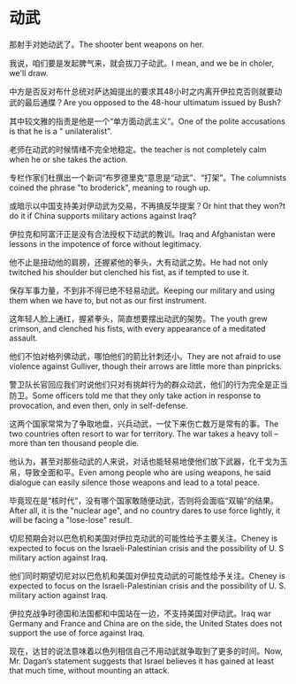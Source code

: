 # 动武

<p><span class="chinese">那射手对她动武了。</span><span class="english">The shooter bent weapons on her.</span></p>

<p><span class="chinese">我说，咱们要是发起脾气来，就会拔刀子动武。</span><span class="english">I mean, and we be in choler, we'll draw.</span></p>

<p><span class="chinese">中方是否反对布什总统对萨达姆提出的要求其48小时之内离开伊拉克否则就要动武的最后通牒？</span><span class="english">Are you opposed to the 48-hour ultimatum issued by Bush?</span></p>

<p><span class="chinese">其中较文雅的指责是他是一个“单方面动武主义”。</span><span class="english">One of the polite accusations is that he is a " unilateralist".</span></p>

<p><span class="chinese">老师在动武的时候情绪不完全地稳定。</span><span class="english">the teacher is not completely calm when he or she takes the action.</span></p>

<p><span class="chinese">专栏作家们杜撰出一个新词“布罗德里克”意思是“动武”、“打架”。</span><span class="english">The columnists coined the phrase "to broderick", meaning to rough up.</span></p>

<p><span class="chinese">或暗示以中国支持美对伊动武为交易，不再搞反华提案？</span><span class="english">Or hint that they won?t do it if China supports military actions against Iraq?</span></p>

<p><span class="chinese">伊拉克和阿富汗正是没有合法授权下动武的教训。</span><span class="english">Iraq and Afghanistan were lessons in the impotence of force without legitimacy.</span></p>

<p><span class="chinese">他不止是扭动他的肩膀，还握紧他的拳头，大有动武之势。</span><span class="english">He had not only twitched his shoulder but clenched his fist, as if tempted to use it.</span></p>

<p><span class="chinese">保存军事力量，不到非不得已绝不轻易动武。</span><span class="english">Keeping our military and using them when we have to, but not as our first instrument.</span></p>

<p><span class="chinese">这年轻人脸上通红，握紧拳头，简直想要摆出动武的架势。</span><span class="english">The youth grew crimson, and clenched his fists, with every appearance of a meditated assault.</span></p>

<p><span class="chinese">他们不怕对格列佛动武，哪怕他们的箭比针刺还小。</span><span class="english">They are not afraid to use violence against Gulliver, though their arrows are little more than pinpricks.</span></p>

<p><span class="chinese">警卫队长官回应我们时说他们只对有挑衅行为的群众动武，他们的行为完全是正当防卫。</span><span class="english">Some officers told me that they only take action in response to provocation, and even then, only in self-defense.</span></p>

<p><span class="chinese">这两个国家常常为了争取地盘，兴兵动武，一仗下来伤亡数万是常有的事。</span><span class="english">The two countries often resort to war for territory. The war takes a heavy toll – more than ten thousand people die.</span></p>

<p><span class="chinese">他认为，甚至对那些动武的人来说，对话也能轻易地使他们放下武器，化干戈为玉帛，导致全面和平。</span><span class="english">Even among people who are using weapons, he said dialogue can easily silence those weapons and lead to a total peace.</span></p>

<p><span class="chinese">毕竟现在是“核时代”，没有哪个国家敢随便动武，否则将会面临“双输”的结果。</span><span class="english">After all, it is the "nuclear age", and no country dares to use force lightly, it will be facing a "lose-lose" result.</span></p>

<p><span class="chinese">切尼预期会对以巴危机和美国对伊拉克动武的可能性给予主要关注。</span><span class="english">Cheney is expected to focus on the Israeli-Palestinian crisis and the possibility of U. S military action against Iraq.</span></p>

<p><span class="chinese">他们同时期望切尼对以巴危机和美国对伊拉克动武的可能性给予关注。</span><span class="english">Cheney is expected to focus on the Israeli-Palestinian crisis and the possibility of U. S. military action against Iraq.</span></p>

<p><span class="chinese">伊拉克战争时德国和法国都和中国站在一边，不支持美国对伊动武。</span><span class="english">Iraq war Germany and France and China are on the side, the United States does not support the use of force against Iraq.</span></p>

<p><span class="chinese">现在，达甘的说法意味着以色列相信自己不用动武就争取到了更多的时间。</span><span class="english">Now, Mr. Dagan’s statement suggests that Israel believes it has gained at least that much time, without mounting an attack.</span></p>

